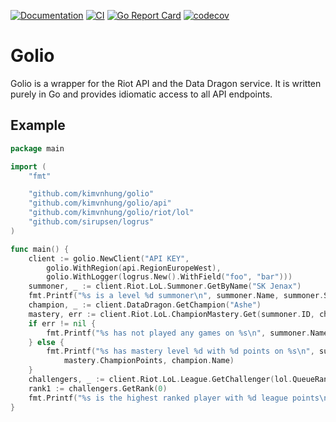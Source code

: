 [![Documentation](https://godoc.org/github.com/kimvnhung/golio?status.svg)](https://godoc.org/github.com/kimvnhung/golio)
[![CI](https://github.com/kimvnhung/golio/actions/workflows/ci.yml/badge.svg)](https://github.com/kimvnhung/golio/actions/workflows/ci.yml)
[![Go Report Card](https://goreportcard.com/badge/github.com/kimvnhung/golio)](https://goreportcard.com/report/github.com/kimvnhung/golio)
[![codecov](https://codecov.io/gh/KnutZuidema/golio/branch/master/graph/badge.svg)](https://codecov.io/gh/KnutZuidema/golio)

# Golio

Golio is a wrapper for the Riot API and the Data Dragon service.
It is written purely in Go and provides idiomatic access to all
API endpoints.

## Example

```go
package main

import (
	"fmt"

	"github.com/kimvnhung/golio"
	"github.com/kimvnhung/golio/api"
	"github.com/kimvnhung/golio/riot/lol"
	"github.com/sirupsen/logrus"
)

func main() {
	client := golio.NewClient("API KEY",
		golio.WithRegion(api.RegionEuropeWest),
		golio.WithLogger(logrus.New().WithField("foo", "bar")))
	summoner, _ := client.Riot.LoL.Summoner.GetByName("SK Jenax")
	fmt.Printf("%s is a level %d summoner\n", summoner.Name, summoner.SummonerLevel)
	champion, _ := client.DataDragon.GetChampion("Ashe")
	mastery, err := client.Riot.LoL.ChampionMastery.Get(summoner.ID, champion.Key)
	if err != nil {
		fmt.Printf("%s has not played any games on %s\n", summoner.Name, champion.Name)
	} else {
		fmt.Printf("%s has mastery level %d with %d points on %s\n", summoner.Name, mastery.ChampionLevel,
			mastery.ChampionPoints, champion.Name)
	}
	challengers, _ := client.Riot.LoL.League.GetChallenger(lol.QueueRankedSolo)
	rank1 := challengers.GetRank(0)
	fmt.Printf("%s is the highest ranked player with %d league points\n", rank1.SummonerName, rank1.LeaguePoints)
}
```

